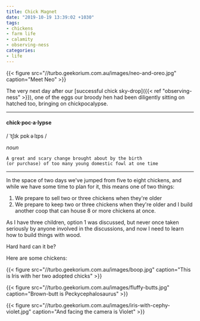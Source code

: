 ```yaml
---
title: Chick Magnet
date: "2019-10-19 13:39:02 +1030"
tags:
- chickens
- farm life
- calamity
- observing-ness
categories:
- life
---
```


{{< figure src="//turbo.geekorium.com.au/images/neo-and-oreo.jpg" caption="Meet Neo" >}}

The very next day after our [successful chick sky-drop]({{< ref "observing-ness" >}}), one of the eggs our broody hen had been diligently sitting on hatched too, bringing on chickpocalypse.

---

#### chick·poc·a·lypse 

/ ˈtʃɪk pɒk ə lɪps /

_noun_

    A great and scary change brought about by the birth 
    (or purchase) of too many young domestic fowl at one time

---

In the space of two days we've jumped from five to eight chickens, and while we have some time to plan for it, this means one of two things:

1. We prepare to sell two or three chickens when they're older
2. We prepare to keep two or three chickens when they're older and I build another coop that can house 8 or more chickens at once.

As I have three children, option 1 was discussed, but never once taken seriously by anyone involved in the discussions, and now I need to learn how to build things with wood.

Hard hard can it be?

Here are some chickens:

{{< figure src="//turbo.geekorium.com.au/images/boop.jpg" caption="This is Iris with her two adopted chicks" >}}

{{< figure src="//turbo.geekorium.com.au/images/fluffy-butts.jpg" caption="Brown-butt is Peckycephalosaurus" >}}

{{< figure src="//turbo.geekorium.com.au/images/iris-with-cephy-violet.jpg" caption="And facing the camera is Violet" >}}
